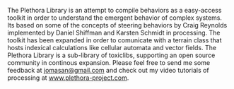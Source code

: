The Plethora Library is an attempt to compile behaviors as a easy-access toolkit in order to understand the emergent behavior of complex systems. Its based on some of the concepts of steering behaviors by Craig Reynolds implemented by Daniel Shiffman and Karsten Schmidt in processing. The toolkit has been expanded in order to comunicate with a terrain class that hosts indexical calculations like cellular automata and vector fields. The Plethora Library is a sub-library of toxiclibs, supporting an open source community in continous expansion. Please feel free to send me some feedback at jomasan@gmail.com and check out my video tutorials of processing at www.plethora-project.com.